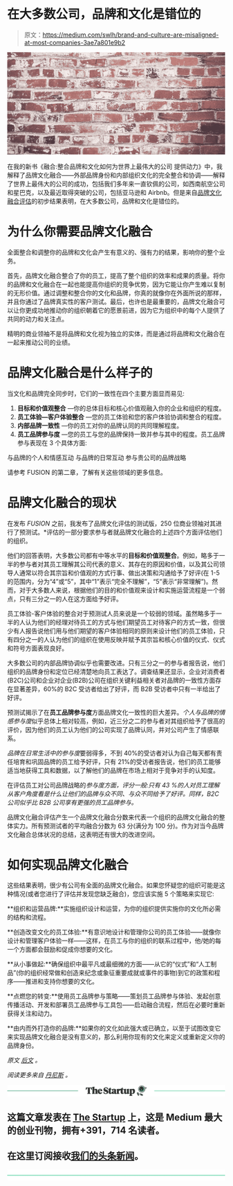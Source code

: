# 在大多数公司，品牌和文化是错位的

> 原文：<https://medium.com/swlh/brand-and-culture-are-misaligned-at-most-companies-3ae7a801e9b2>

![](img/392ea70444ec5f77b5927911734d63f3.png)

在我的新书《融合:整合品牌和文化如何为世界上最伟大的公司 提供动力》中，我解释了品牌文化融合——外部品牌身份和内部组织文化的完全整合和协调——解释了世界上最伟大的公司的成功，包括我们多年来一直钦佩的公司，如西南航空公司和星巴克，以及最近取得突破的公司，包括亚马逊和 Airbnb。但是来自[品牌文化融合评估](http://deniseleeyohn.com/fusion-assessment/)的初步结果表明，在大多数公司，品牌和文化是错位的。

# **为什么你需要品牌文化融合**

全面整合和调整你的品牌和文化会产生有意义的、强有力的结果，影响你的整个业务。

首先，品牌文化融合整合了你的员工，提高了整个组织的效率和成果的质量。将你的品牌和文化融合在一起也能提高你组织的竞争优势，因为它能让你产生难以复制的无形价值。通过调整和整合你的文化和品牌，你真的就像你在外面所说的那样，并且你通过了品牌真实性的客户测试。最后，也许也是最重要的，品牌文化融合可以让你更成功地推动你的组织朝着它的愿景前进，因为它为组织中的每个人提供了共同的动力和关注点。

精明的商业领袖不是将品牌和文化视为独立的实体，而是通过将品牌和文化融合在一起来推动公司的业绩。

# **品牌文化融合是什么样子的**

当文化和品牌完全同步时，它们的一致性在四个主要方面显而易见:

1.  **目标和价值观整合** —你的总体目标和核心价值观融入你的企业和组织的程度。
2.  **员工体验—客户体验整合** —您的员工体验和您的客户体验协调和整合的程度。
3.  **内部品牌一致性** —你的员工对你的品牌认同的共同理解程度。
4.  **员工品牌参与度** —您的员工与您的品牌保持一致并参与其中的程度。员工品牌参与表现在 3 个具体方面:

与品牌的个人和情感互动
与品牌的日常互动
参与贵公司的品牌战略

请参考 FUSION 的第二章，了解有关这些领域的更多信息。

# **品牌文化融合的现状**

在发布 *FUSION* 之前，我发布了品牌文化评估的测试版，250 位商业领袖对其进行了预测试。*评估的一部分要求参与者就品牌文化融合的上述四个方面评估他们的组织。

他们的回答表明，大多数公司都有中等水平的**目标和价值观整合**。例如，略多于一半的参与者对其员工理解其公司代表的意义、其存在的原因和价值，以及其公司领导人通常以符合其宗旨和价值观的方式行事、做出决策和沟通给予了好评(在 1-5 的范围内，分为“4”或“5”，其中“1”表示“完全不理解”，“5”表示“非常理解”)。然而，对于大多数人来说，根据他们的目的和价值观来设计和实施运营流程是一个弱点，只有三分之一的人在这方面给予好评。

员工体验-客户体验的整合对于预测试人员来说是一个较弱的领域。虽然略多于一半的人认为他们的经理对待员工的方式与他们期望员工对待客户的方式一致，但很少有人报告说他们用与他们期望的客户体验相同的原则来设计他们的员工体验，只有四分之一的人认为他们的组织在使用反映并赋予其宗旨和核心价值的仪式、仪式和符号方面表现良好。

大多数公司的内部品牌协调似乎也需要改进。只有三分之一的参与者报告说，他们组织的品牌身份和定位已经清楚地向员工表达了。调查结果还显示，企业对消费者(B2C)公司和企业对企业(B2B)公司在组织关键利益相关者对品牌的一致性方面存在显著差异，60%的 B2C 受访者给出了好评，而 B2B 受访者中只有一半给出了好评。

预测试揭示了在**员工品牌参与度**方面品牌文化一致性的巨大差异。*个人与品牌的情感参与度*似乎总体上相对较高，例如，近三分之二的参与者对其组织给予了很高的评价，因为他们的员工认为他们的公司实现了品牌认同，并对公司产生了情感联系。

*品牌在日常生活中的参与度*要弱得多，不到 40%的受访者对认为自己每天都有责任培育和巩固品牌的员工给予好评，只有 21%的受访者报告说，他们的员工能够适当地获得工具和数据，以了解他们的品牌在市场上相对于竞争对手的认知度。

在评估员工对公司品牌战略的*参与度方面，评分一般:只有 43 %的人对员工理解从客户角度看是什么让他们的品牌与众不同、与众不同给予了好评。同样，B2C 公司似乎比 B2B 公司享有更强的员工品牌参与。*

品牌文化融合评估产生一个品牌文化融合分数来代表一个组织的品牌文化融合的整体实力。所有预测试者的平均融合分数为 63 分(满分为 100 分)。作为对当今品牌文化融合总体状况的总结，这表明还有很大的改进空间。

# **如何实现品牌文化融合**

这些结果表明，很少有公司有全面的品牌文化融合。如果您怀疑您的组织可能是这种情况(或者您进行了评估并发现您缺乏融合)，您应该实施 5 个策略来实现它:

**组织和运营品牌:**实施组织设计和运营，为你的组织提供实施你的文化所必需的结构和流程。

**创造改变文化的员工体验:**有意识地设计和管理你公司的员工体验——就像你设计和管理客户体验一样——这样，在员工与你的组织的联系过程中，他/她的每一个方面都会鼓励和促成你想要的文化。

**从小事做起:**确保组织中最平凡或最细微的方面——从它的“仪式”和“人工制品”(你的组织经常做和创造来纪念或象征重要成就或事件的事物)到它的政策和程序——推进和支持你想要的文化。

**点燃您的转变:**使用员工品牌参与策略——策划员工品牌参与体验、发起创意传播活动、开发和部署员工品牌参与工具包——启动融合流程，然后在必要时重新获得关注和动力。

**由内而外打造你的品牌:**如果你的文化如此强大或已确立，以至于试图改变它来实现品牌文化融合是没有意义的，那么利用你现有的文化来定义或重新定义你的品牌身份。

*原文* [*后文*](http://deniseleeyohn.com/brand-and-culture-are-misaligned-at-most-companies/) *。*

*阅读更多来自* [*丹尼斯*](http://bulldogdrummond.com/blog/author/denise-lee-yohn#filters) *。*

[![](img/308a8d84fb9b2fab43d66c117fcc4bb4.png)](https://medium.com/swlh)

## 这篇文章发表在 [The Startup](https://medium.com/swlh) 上，这是 Medium 最大的创业刊物，拥有+391，714 名读者。

## 在这里订阅接收[我们的头条新闻](http://growthsupply.com/the-startup-newsletter/)。

[![](img/b0164736ea17a63403e660de5dedf91a.png)](https://medium.com/swlh)
